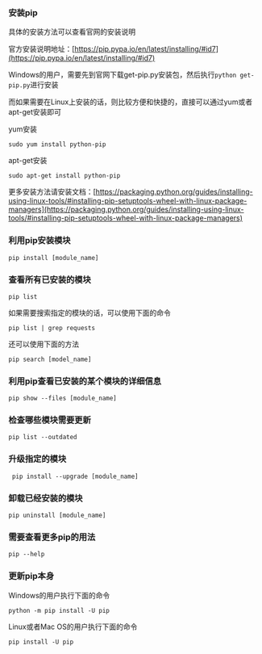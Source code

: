 ### 安装pip

具体的安装方法可以查看官网的安装说明

官方安装说明地址：[https://pip.pypa.io/en/latest/installing/#id7](https://pip.pypa.io/en/latest/installing/#id7)

Windows的用户，需要先到官网下载get-pip.py安装包，然后执行`python get-pip.py`进行安装

而如果需要在Linux上安装的话，则比较方便和快捷的，直接可以通过yum或者apt-get安装即可

yum安装
```
sudo yum install python-pip
```
apt-get安装
```
sudo apt-get install python-pip
```

更多安装方法请安装文档：[https://packaging.python.org/guides/installing-using-linux-tools/#installing-pip-setuptools-wheel-with-linux-package-managers](https://packaging.python.org/guides/installing-using-linux-tools/#installing-pip-setuptools-wheel-with-linux-package-managers)

### 利用pip安装模块

```
pip install [module_name]
```

### 查看所有已安装的模块

```
pip list
```

如果需要搜索指定的模块的话，可以使用下面的命令

```
pip list | grep requests
```

还可以使用下面的方法

```
pip search [model_name]
```

### 利用pip查看已安装的某个模块的详细信息

```
pip show --files [module_name]
```

### 检查哪些模块需要更新

```
pip list --outdated
```

### 升级指定的模块

```
 pip install --upgrade [module_name]
```

### 卸载已经安装的模块

```
pip uninstall [module_name]
```

### 需要查看更多pip的用法

```
pip --help
```

### 更新pip本身

Windows的用户执行下面的命令

```
python -m pip install -U pip
```

Linux或者Mac OS的用户执行下面的命令

```
pip install -U pip
```
